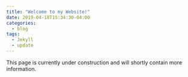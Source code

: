 ```yaml
---
title: "Welcome to my Website!"
date: 2019-04-18T15:34:30-04:00
categories:
  - blog
tags:
  - Jekyll
  - update
---
```


This page is currently under construction and will shortly contain more information.